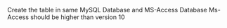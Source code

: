 Create the table in same MySQL Database and MS-Access Database
Ms-Access should be higher than version 10
